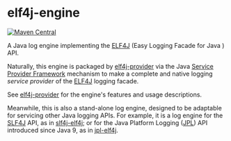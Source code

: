 # elf4j-engine

[![Maven Central](https://img.shields.io/maven-central/v/io.github.elf4j/elf4j-engine.svg?label=Maven%20Central)](https://central.sonatype.com/search?smo=true&q=pkg%253Amaven%252Fio.github.elf4j%252Felf4j-engine)

A Java log engine implementing the [ELF4J](https://github.com/elf4j/elf4j) (Easy Logging Facade for Java ) API.

Naturally, this engine is packaged by [elf4j-provider](https://github.com/elf4j/elf4j-provider) via the
Java [Service Provider Framework](https://docs.oracle.com/javase/8/docs/api/java/util/ServiceLoader.html) mechanism to
make a complete and native logging _service provider_ of the [ELF4J](https://github.com/elf4j/) logging facade.

See [elf4j-provider](https://github.com/elf4j/elf4j-provider) for the engine's features and usage descriptions.

Meanwhile, this is also a stand-alone log engine, designed to be adaptable for servicing other Java logging APIs. For
example, it is a log engine for the [SLF4J](https://www.slf4j.org/) API, as
in [slf4j-elf4j](https://github.com/elf4j/slf4j-elf4j); or for the Java Platform
Logging ([JPL](https://openjdk.org/jeps/264)) API introduced since Java 9, as
in [jpl-elf4j](https://github.com/elf4j/jpl-elf4j).
